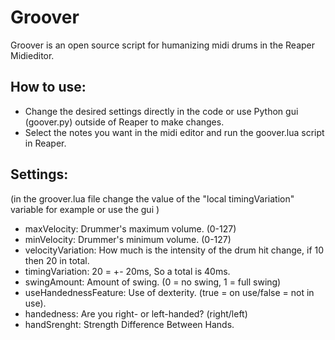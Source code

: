# Groover

Groover is an open source script for humanizing midi drums in the Reaper Midieditor.

## How to use:

- Change the desired settings directly in the code or use Python gui (goover.py) outside of Reaper to make changes.
- Select the notes you want in the midi editor and run the goover.lua script in Reaper.

## Settings:
(in the groover.lua file change the value of the "local timingVariation" variable for example or use the gui )

- maxVelocity: Drummer's maximum volume. (0-127)
- minVelocity: Drummer's minimum volume. (0-127)
- velocityVariation: How much is the intensity of the drum hit change, if 10 then 20 in total.
- timingVariation: 20 = +- 20ms, So a total is 40ms.
- swingAmount: Amount of swing. (0 = no swing, 1 = full swing)
- useHandednessFeature: Use of dexterity. (true = on use/false = not in use).
- handedness: Are you right- or left-handed? (right/left)
- handSrenght: Strength Difference Between Hands.
